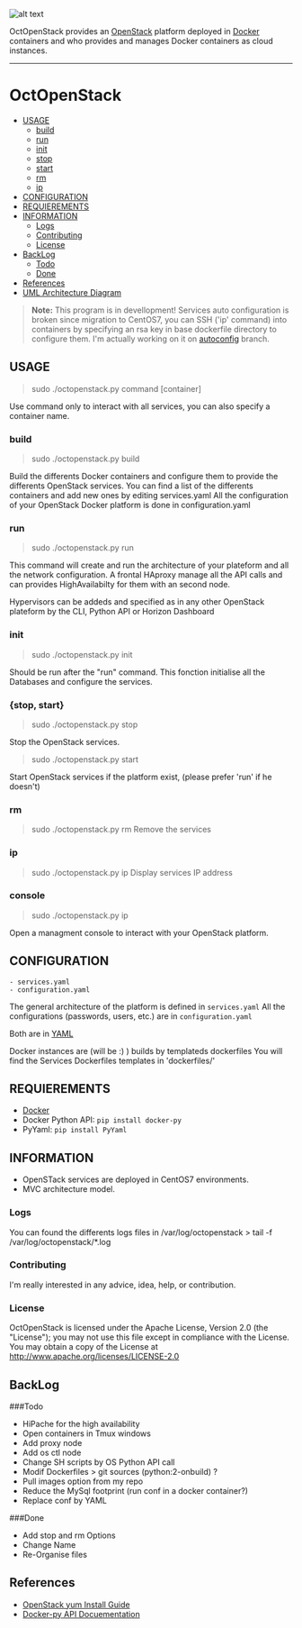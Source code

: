 ![alt text](https://raw.githubusercontent.com/Epheo/octopenstack/master/documentation/images/octopenstack.png "OctOpenStack" )

OctOpenStack provides an [OpenStack](http://openstack.org) platform deployed in [Docker](http://docker.io) containers and who provides and manages Docker containers as cloud instances.

-------------

OctOpenStack
============

* [USAGE](#usage)
  * [build](#build)
  * [run](#run)
  * [init](#init)
  * [stop](#stop)
  * [start](#start)
  * [rm](#rm)
  * [ip](#ip)
* [CONFIGURATION](#configuration)
* [REQUIEREMENTS](#requierements)
* [INFORMATION](#information)
  * [Logs](#logs)
  * [Contributing](#contributing)
  * [License](#license)
* [BackLog](#backlog)
  * [Todo](#todo)
  * [Done](#done)
* [References](#references)
* [UML Architecture Diagram](#uml-architecture-diagram)

> **Note:** This program is in devellopment! Services auto configuration is broken since migration to CentOS7, you can SSH ('ip' command) into containers by specifying an rsa key in base dockerfile directory to configure them. I'm actually working on it on [autoconfig](https://github.com/Epheo/octopenstack/tree/autoconfig) branch.

USAGE
------
> sudo ./octopenstack.py command [container]

Use command only to interact with all services, you can also specify a container name.

### build
> sudo ./octopenstack.py build

Build the differents Docker containers and configure them to provide the differents OpenStack services.
You can find a list of the differents containers and add new ones by editing services.yaml
All the configuration of your OpenStack Docker platform is done in configuration.yaml

### run
> sudo ./octopenstack.py run

This command will create and run the architecture of your plateform and all the network configuration.
A frontal HAproxy manage all the API calls and can provides HighAvailabilty for them with an second node.

Hypervisors can be addeds and specified as in any other OpenStack plateform by the CLI, Python API or Horizon Dashboard

### init
> sudo ./octopenstack.py init

Should be run after the "run" command.
This fonction initialise all the Databases and configure the services. 

### {stop, start}
> sudo ./octopenstack.py stop

Stop the OpenStack services.

> sudo ./octopenstack.py start

Start OpenStack services if the platform exist, (please prefer 'run' if he doesn't)

### rm
> sudo ./octopenstack.py rm
Remove the services

### ip
> sudo ./octopenstack.py ip
Display services IP address 

### console
> sudo ./octopenstack.py ip

Open a managment console to interact with your OpenStack platform.

CONFIGURATION
-------------

	- services.yaml
	- configuration.yaml

The general architecture of the platform is defined in `services.yaml` 
All the configurations (passwords, users, etc.) are in `configuration.yaml`

Both are in [YAML](http://www.yaml.org/)

Docker instances are (will be :) ) builds by templateds dockerfiles
You will find the Services Dockerfiles templates in 'dockerfiles/'

REQUIEREMENTS
-------------
- [Docker](https://docs.docker.com/installation/archlinux/)
- Docker Python API: `pip install docker-py`
- PyYaml: `pip install PyYaml`


INFORMATION
-----------
- OpenSTack services are deployed in CentOS7 environments.
- MVC architecture model.

### Logs
You can found the differents logs files in /var/log/octopenstack
	> tail -f /var/log/octopenstack/*.log

### Contributing
I'm really interested in any advice, idea, help, or contribution.

### License
OctOpenStack is licensed under the Apache License, Version 2.0 (the "License"); you may not use this file except in compliance with the License. You may obtain a copy of the License at http://www.apache.org/licenses/LICENSE-2.0


BackLog
-------
###Todo
- HiPache for the high availability
- Open containers in Tmux windows
- Add proxy node
- Add os ctl node
- Change SH scripts by OS Python API call
- Modif Dockerfiles > git sources (python:2-onbuild) ?
- Pull images option from my repo
- Reduce the MySql footprint (run conf in a docker container?)
- Replace conf by YAML

###Done
- Add stop and rm Options
- Change Name
- Re-Organise files


References
----------
- [OpenStack yum Install Guide](http://docs.openstack.org/icehouse/install-guide/install/yum/content/)
- [Docker-py API Docuementation](https://github.com/docker/docker-py/blob/master/README.md)
